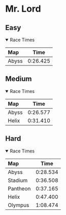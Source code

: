 # Mr. Lord
## Easy
<details open>
<summary>Race Times</summary>

| Map      | Time  |
| :------------- | :-----: |
| Abyss              | 0:26.425 |

</details>

## Medium
<details open>
<summary>Race Times</summary>

| Map      | Time  |
| :------------- | :-----: |
| Abyss              | 0:26.577 |
| Helix              | 0:31.410 |

</details>

## Hard
<details open>
<summary>Race Times</summary>

| Map      | Time  |
| :------------- | :-----: |
| Abyss              | 0:28.534 |
| Stadium              | 0:36.508 |
| Pantheon              | 0:37.165 |
| Helix              | 0:47.400 |
| Olympus              | 1:08.474 |

</details>
